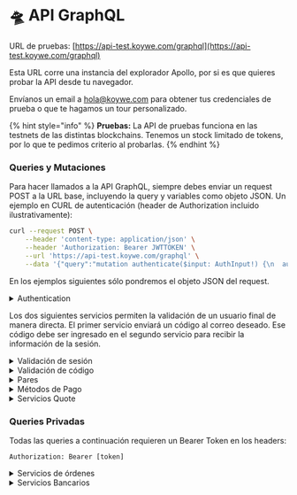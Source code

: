 # 🛸 API GraphQL

URL de pruebas: [https://api-test.koywe.com/graphql](https://api-test.koywe.com/graphql)

Esta URL corre una instancia del explorador Apollo, por si es que quieres probar la API desde tu navegador.

Envíanos un email a [hola@koywe.com](mailto:hola@koywe.com) para obtener tus credenciales de prueba o que te hagamos un tour personalizado.

{% hint style="info" %}
**Pruebas:** La API de pruebas funciona en las testnets de las distintas blockchains. Tenemos un stock limitado de tokens, por lo que te pedimos criterio al probarlas.
{% endhint %}

### Queries y Mutaciones

Para hacer llamados a la API GraphQL, siempre debes enviar un request POST a la URL base, incluyendo la query y variables como objeto JSON. Un ejemplo en CURL de autenticación (header de Authorization incluido ilustrativamente):

```bash
curl --request POST \
    --header 'content-type: application/json' \
    --header 'Authorization: Bearer JWTTOKEN' \
    --url 'https://api-test.koywe.com/graphql' \
    --data '{"query":"mutation authenticate($input: AuthInput!) {\n  authenticate(input: $input) {\n    token\n  }\n}","variables":{"input":{"clientId":"63631a561f41f8fd18f8c3e0","secret":"supersecretstringFTW"}}}'
```

En los ejemplos siguientes sólo pondremos el objeto JSON del request.

<details>

<summary>Authentication</summary>

devuelve un Bearer Token que dura 24 horas.

Require: `clientId`, `secret`

Opcional: `email`. Este campo asocia las transacciones a una cuenta de usuario específica y permite ver la información asociada a esta.

```json
"mutation":
"mutation authenticate($input: AuthInput!) {
  AuthenticateResDto(input: $input) {
    token
  }
}",
"variables" :
{
  "input": {
    "clientId": "63631a561f41f8fd18f8c3e0",
    "secret": "secretpassword",
    "email": "email@domain.com" –-> optional
  }
}
```

</details>

Los dos siguientes servicios permiten la validación de un usuario final de manera directa. El primer servicio enviará un código al correo deseado. Ese código debe ser ingresado en el segundo servicio para recibir la información de la sesión.

<details>

<summary>Validación de sesión</summary>

Envía un código de 6 dígitos al email entregado en el input.

```json
"mutation":
"mutation ValidateAccount($input: ValidateAccountInput!) {
  ValidateAccountResponse(input: $input) {
    _id
  }
}",
"variables" :
{
  "input": {
    "email": "email@domain.com",
    "clientId": "f87aad3as90fe5489bb5099f"
  }
}
```

</details>

<details>

<summary>Validación de código</summary>

El valor de `code` en el input debe ser recogido del correo enviado por el servicio anterior.

```json
"mutation":
"mutation ValidateCode($input: ValidateCodeInput!) {
  ValidateCodeResponse(input: $input) {
    token
    isIdentify
    needVerificate
    identity
    firstOp
  }
}",
"variables" :
{
  "input": {
    "clientId": "40401a5615d9d8fd18f8a0b4",
    "code": "940577",
    "email": "example@domain.com"
  }
}
```

</details>

<details>

<summary>Pares</summary>

Obtiene los pares de moneda-tokens soportados.

Opcional: `symbol.` El símbolo de la moneda a elección. `clientId`

```json
"query":
"query GetCurrencyTokens($input: GetCurrenciesInput!) {
  CurrencyWithTokensV2(input: $input) {
    ID
    name
    symbol
    decimals
    clientId
    logo
    limits {
      min
      max
    }
    tokens {
      ID
      name
      symbol
      decimals
      logo
    }
  }
}",
"variables":
{
  "input": {
    "symbol": null,
    "clientId": null
  }
}
```

Obtiene los pares de token-monedas soportados.

Opcional: `symbol.` El símbolo del cripto a elección. `clientId`

```json
"query":
"query GetTokenCurrencies($input: GetCurrenciesInput!) {
  TokenWithCurrenciesV2(input: $input) {
    ID
    name
    symbol
    decimals
    clientId
    logo
    currencies {
      ID
      name
      symbol
      decimals
      logo
      limits {
        min
        max
      }
    }
  }
}",
"variables":
{
  "input": {
    "symbol": null,
    "clientId": null
  }
}
```

</details>

<details>

<summary>Métodos de Pago</summary>

Listado de los medios de pago disponibles y sus detalles (fee, datos de transferencia, etc) para una moneda específica.

Requiere: `symbol`, símbolo de la moneda nacional.

Opcional: `clientId.` La lista de medios de pago disponibles pueden variar de acuerdo a este parámetro.

```json
"query":
"query GetPaymentProviderList($input: GetPaymentProviderListInput!) {
  PaymentProviderListResDto(input: $input) {
    ID
    name
    clientId
    description
    fee //Includes Koywe Fee
    Logo // example value: https://rampa.koywe.com/paymentProviders/exampleImage.svg
    details //Currently applies only to Wire payment method
  }
}",
"variables":
{
  "input": {
    "symbol": "COP"
    "clientId": "f87aad3as90fe5489bb5099f"
  }
}
```

</details>

<details>

<summary>Servicios Quote</summary>

### Consultar Quote

Devuelve un "Quote". Recive un quoteId.

<pre class="language-json"><code class="lang-json"><strong>"query":
</strong><strong>"query Quote($quoteId: String!) {
</strong>  QuoteResult(quoteId: $quoteId) {
    amountIn
    amountOut
    symbolIn
    symbolOut
    paymentMethodId
    koyweFee
    netFee
    netAmountIn // = amountIn - koyweFee - networkFee
    validFor
    validUntil
  }
}",
"variables":
{
  "quoteId": "63c59396a38c6506a620162f" //Created when calling mutation quote
}
</code></pre>

En todas estas queries, el parámetro `clientId` será ignorado si el request tiene el token JWT de autenticación en los headers.

### Crear Quote

```json
"mutation":
"mutation Quote($input: QuoteInput!) {
  QuoteResult(input: $input) {
    orderId
    quoteId
    symbolOut
    symbolIn
    amountOut
    amountIn
    paymentMethodId
    providedAddress
    providedAction
    email
    documentNumber
    metadata
  }
}",
"variables":
{
  "input": {
    "amountIn": 3716338,
    "amountOut": 3.3,
    "symbolIn": "CLP",
    "symbolOut": "ETH",
    "paymentMethodId": null, // This value corresponds to the _id value returned after calling GetPaymentProviderList
    "validFor": 30, //measured in seconds
    "validUntil": "15:02:44Z",
    "networkFee": 4000,
    "koyweFee": 2338,
    "netAmountIn": 3710000, // = amountIn - koyweFee - networkFee
    "executable": false //set false by default. If value is set true, we store it and return a UUID.
  }
}
```

</details>

### Queries Privadas

Todas las queries a continuación requieren un Bearer Token en los headers:

`Authorization: Bearer [token]`

<details>

<summary>Servicios de órdenes</summary>

## Crear Orden

Crea una orden de compra o venta, retorna un UUID para seguimiento (`orderId`) y, dependiendo del medio de pago, una URL para realizarlo (`providerData`).&#x20;

Para llamadas autenticadas sin haber asociado un `email`, debe incluirse uno como parámetro para asociar la transacción a un usuario específico.

Necesitas introducir `amountIn` o `amountOut`, no ambos.

### On ramp

Requiere: `destinationAddress`,  `quoteId o symbolIn, symbolOut, amountIn, amountOut, y paymentMethodId`.

### Off ramp

Requiere: `destinationAddress`,  `quoteId o symbolIn, symbolOut, amountIn, amountOut.`

Opcional: `email` (obligatorio si no se está autenticado con email), `documentNumber` (para facilitar la conciliación bancaria).

```json
"mutation":
"mutation Order($input: OrderInput!) {
  OrderResult(input: $input) {
    orderId
  }
}"
"variables":
{
  "input": {
    "quoteId": null, //nullable. if provided and quote is still valid, 
                    //symbolIn, symbolOut, amountIn, amountOut, 
                    //and paymentMethodId are nullable
    "amountIn": 1.100.000,
    "amountOut": 1,
    "email": "example@domain.com", //for API calls
    "documentNumber": null,
    "paymentMethodId": "632d7fe6237ded3a748112cf",  // This value corresponds to the _id value returned after calling GetPaymentProviderList
    "destinationAddress": "0x40f9bf922c23c43acdad71Ab4425280C0ffBD697", // Will return error if address is invalid
    "symbolIn": "CLP",
    "symbolOut": "ETH",
    "metadata": null
  }
}
```

## Consultar Orden

Retorna información de una order. Recive un `quoteId`.

```json
"query":
"query Order($input: GetOrderInput!) {
  OrderOutput(input: $input){
    orderId
    quoteId
    symbolIn
    symbolOut
    amountIn
    amountOut
    email
    exchangeRate
    koyweFee
    status
    outReceipt
    dates {
      confirmationDate
      paymentDate
      executionDate
      deliveryDate
    }
    destinationAddress
    networkFee
    paymentMethodId
    metadata
    logoIn
    logoOut
  }
}"
"variables":
{
  "input": {
    "orderId": "02a5f0c7-b9bf-48e0-8b5d-190d2e2f7fc1" //Created when calling mutation Order
  }
}
```

## Lista de órdenes pasadas

Retorna una lista de todas las órdenes asociadas al `clientId` o al `email` especificado al autenticarse.

`pagesize`: Límite de 50, representa la cantidad de respuestas por página.

`pageNumber`: Número de páginas a mostrar.

```json
"query":
"query Orders($input: PaginationInput!) {
  OrderOutputPaginated(input: $input) {
    pagination {
      totalCount
      pageSize
      pageNumber
    }
    data {
      orderId
      quoteId
      orderType
      symbolIn
      symbolOut
      logoIn
      logoOut
      amountIn
      amountOut
      paymentMethodId
      destinationAddress
      email
      exchangeRate
      koyweFee
      networkFee
      status
      outReceipt
      dates {
        confirmationDate
        paymentDate
        executionDate
        deliveryDate
      }
      metaData
    }
  }
}"
"variables":
{
  "input": {
    "pageNumber": null,
    "pageSize": null
  }
}
```

</details>

<details>

<summary>Servicios Bancarios</summary>

### Get Bank Account

Retorna una lista de cuentas bancarias asociadas al usuario, filtrados de acuerdo a `countryCode` y `currencySymbol`.

```json
"query":
"query GetBankAccount($filters: FiltersBankAccount!) {
  BankAccountResponse(filters: $filters) {
    _id
    name
    bankCode
    countryCode
    currencySymbol
    accountNumber
    account
  }
}"
"variables":
{
  "filters": {
    "countryCode": "CHL",
    "currencySymbol": "CLP"
  }
}
```

### Get Bank Info by Country

Retorna una lista con los bancos que son soportados para un `countryCode` dado.

```json
"query":
"query GetBankInfoByCountry($countryCode: String!) {
  getBankInfoByCountry(countryCode: $countryCode) {
    bankCode
    name
    institutionName
    transferCode
  }
}"
"variables":
{
  "countryCode": "CHL"
}
```

### Create Bank Account

Crea una nueva cuenta bancaria y la guarda para futuras operaciones.

opcional: `bankCode, documentNumber`

`documentNumber` es requerido en el caso de que el usuario no haya hecho el KYC.

```json
"mutation":
"mutation CreateBankAccount($input: BankAccountInput!) {
  createBankAccount(filters: $filters) {
    _id
    name
    bankCode
    countryCode
    currencySymbol
    accountNumber
    account
  }
}"
"variables":
{
  "input": {
    "bankCode": "SANTANDER",
    "accountNumber": "0123123123",
    "countryCode": "CHL",
    "currencySymbol": "CLP",
    "email": "example@domain.com"
  }
}
```

### Delete Bank Account

```json
"mutation":
"mutation DeleteBankAccount($input: DeleteBankAccountInput!) {
  deleteBankAccount(input: $input) {
    _id
    name
    bankCode
    countryCode
    currencySymbol
    accountNumber
    account
  }
}"
"variables":
{
  "input": {
    "_id": "63bd75901ea16ea6e23109b5", //Bank account identifier
    "countryCode": "CHL",
    "currencySymbol": "CLP"
  }
}
```

</details>
